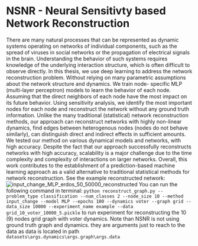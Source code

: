 # NSNR - Neural Sensitivty based Network Reconstruction
There are many natural processes that can be represented as dynamic systems
operating on networks of individual components, such as the spread of viruses in
social networks or the propagation of electrical signals in the brain. Understanding
the behavior of such systems requires knowledge of the underlying interaction
structure, which is often difficult to observe directly. In this thesis, we use deep
learning to address the network reconstruction problem. Without relying on many
parametric assumptions about the network structure and dynamics. We train node-
specific MLP (multi-layer perceptron) models to learn the behavior of each node.
Assuming that the direct neighbors of each node have the most impact on its future
behavior. Using sensitivity analysis, we identify the most important nodes for each
node and reconstruct the network without any ground truth information. Unlike
the many traditional (statistical) network reconstruction methods, our approach
can reconstruct networks with highly non-linear dynamics, find edges between
heterogenous nodes (nodes do not behave similarly), can distinguish direct and
indirect effects in sufficient amounts. We tested our method on various dynamical
models and networks, with high accuracy. Despite the fact that our approach
successfully reconstructs networks with high accuracy, scalability is a major challenge
due to the time complexity and complexity of interactions on larger networks.
Overall, this work contributes to the establishment of a prediction-based machine
learning approach as a valid alternative to traditional statistical methods for network
reconstruction. See the example reconstructed network:
![input_change_MLP_erdos_50_50000_reconstructed](https://user-images.githubusercontent.com/77841418/235725943-a859971b-d42d-4e55-ad2b-8f6343383e49.png)
You can run the following command in terminal: `python reconstruct_graph.py --problem_type classification --num_classes 2 --node_size 10 --method input_change --model MLP --epochs 100 --dynamics voter --graph grid --data_size 10000 --experiment_name example --data grid_10_voter_10000_5.pickle`
to run experiment for reconstructing the 10 (9) nodes grid graph with voter dynamics. Note than NSNR is not using ground truth graph and dynamics. they are arguments just to reach to the data as data is located in path `datasets\args.dynamics\args.graph\args.data`
